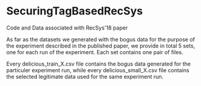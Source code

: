 # SecuringTagBasedRecSys
Code and Data associated with RecSys'18 paper

As far as the datasets we generated with the bogus data for the purpose of the experiment described in the published paper, we provide in total 5 sets, one for each run of the experiment. Each set contains one pair of files.

Every delicious_train_X.csv file contains the bogus data generated for the particuler experiment run, while every delicious_small_X.csv file contains the selected legitimate data used for the same experiment run.
